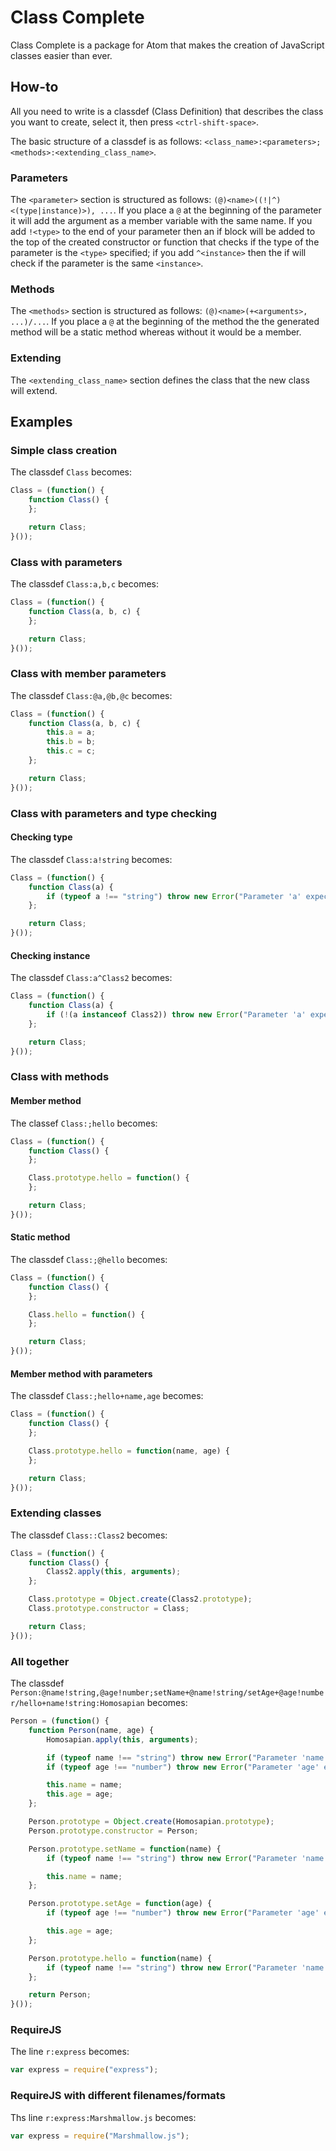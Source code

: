 
# Class Complete

Class Complete is a package for Atom that makes the creation of JavaScript classes easier than ever.

## How-to

All you need to write is a classdef
(Class Definition) that describes the class you want to create, select it, then press `<ctrl-shift-space>`.

The basic structure of a classdef is as follows: `<class_name>:<parameters>;<methods>:<extending_class_name>`.

### Parameters

The `<parameter>` section is structured as follows: `(@)<name>((!|^)<(type|instance)>), ...`.  If you place a `@` at the beginning of the parameter it will add the argument as a member variable with the same name.  If you add `!<type>` to the end of your parameter then an if block will be added to the top of the created constructor or function that checks if the type of the parameter is the `<type>` specified; if you add `^<instance>` then the if will check if the parameter is the same `<instance>`.

### Methods

The `<methods>` section is structured as follows: `(@)<name>(+<arguments>, ...)/...`.  If you place a `@` at the beginning of the method the the generated method will be a static method whereas without it would be a member.

### Extending

The `<extending_class_name>` section defines the class that the new class will extend.

## Examples

### Simple class creation

The classdef `Class` becomes:

```javascript
Class = (function() {
	function Class() {
	};

	return Class;
}());
```

### Class with parameters

The classdef `Class:a,b,c` becomes:

```javascript
Class = (function() {
	function Class(a, b, c) {
	};

	return Class;
}());
```

### Class with member parameters

The classdef `Class:@a,@b,@c` becomes:

```javascript
Class = (function() {
	function Class(a, b, c) {
		this.a = a;
		this.b = b;
		this.c = c;
	};

	return Class;
}());
```

### Class with parameters and type checking

#### Checking type

The classdef `Class:a!string` becomes:

```javascript
Class = (function() {
	function Class(a) {
		if (typeof a !== "string") throw new Error("Parameter 'a' expects to be type 'string'");
	};

	return Class;
}());
```

#### Checking instance

The classdef `Class:a^Class2` becomes:

```javascript
Class = (function() {
	function Class(a) {
		if (!(a instanceof Class2)) throw new Error("Parameter 'a' expects to be instance of 'Class2'");
	};

	return Class;
}());
```

### Class with methods

#### Member method

The classef `Class:;hello` becomes:

```javascript
Class = (function() {
	function Class() {
	};

	Class.prototype.hello = function() {
	};

	return Class;
}());
```

#### Static method

The classdef `Class:;@hello` becomes:

```javascript
Class = (function() {
	function Class() {
	};

	Class.hello = function() {
	};

	return Class;
}());
```

#### Member method with parameters

The classdef `Class:;hello+name,age` becomes:

```javascript
Class = (function() {
	function Class() {
	};

	Class.prototype.hello = function(name, age) {
	};

	return Class;
}());
```

### Extending classes

The classdef `Class::Class2` becomes:

```javascript
Class = (function() {
	function Class() {
		Class2.apply(this, arguments);
	};

	Class.prototype = Object.create(Class2.prototype);
	Class.prototype.constructor = Class;

	return Class;
}());
```

### All together

The classdef `Person:@name!string,@age!number;setName+@name!string/setAge+@age!number/hello+name!string:Homosapian` becomes:

```javascript
Person = (function() {
	function Person(name, age) {
		Homosapian.apply(this, arguments);

		if (typeof name !== "string") throw new Error("Parameter 'name' expects to be type 'string'");
		if (typeof age !== "number") throw new Error("Parameter 'age' expects to be type 'number'");

		this.name = name;
		this.age = age;
	};

	Person.prototype = Object.create(Homosapian.prototype);
	Person.prototype.constructor = Person;

	Person.prototype.setName = function(name) {
		if (typeof name !== "string") throw new Error("Parameter 'name' expects to be type 'string'");

		this.name = name;
	};

	Person.prototype.setAge = function(age) {
		if (typeof age !== "number") throw new Error("Parameter 'age' expects to be type 'number'");

		this.age = age;
	};

	Person.prototype.hello = function(name) {
		if (typeof name !== "string") throw new Error("Parameter 'name' expects to be type 'string'");
	};

	return Person;
}());
```

### RequireJS

The line `r:express` becomes:
```javascript
var express = require("express");
```

### RequireJS with different filenames/formats

Ths line `r:express:Marshmallow.js` becomes:
```javascript
var express = require("Marshmallow.js");
```
